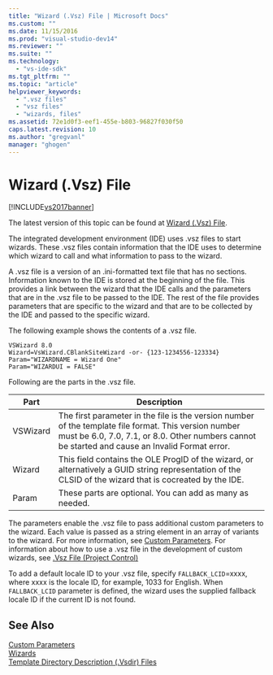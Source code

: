 ```yaml
---
title: "Wizard (.Vsz) File | Microsoft Docs"
ms.custom: ""
ms.date: 11/15/2016
ms.prod: "visual-studio-dev14"
ms.reviewer: ""
ms.suite: ""
ms.technology: 
  - "vs-ide-sdk"
ms.tgt_pltfrm: ""
ms.topic: "article"
helpviewer_keywords: 
  - ".vsz files"
  - "vsz files"
  - "wizards, files"
ms.assetid: 72e1d0f3-eef1-455e-b803-96827f030f50
caps.latest.revision: 10
ms.author: "gregvanl"
manager: "ghogen"
---
```

# Wizard (.Vsz) File
[!INCLUDE[vs2017banner](../../includes/vs2017banner.md)]

The latest version of this topic can be found at [Wizard (.Vsz) File](https://docs.microsoft.com/visualstudio/extensibility/internals/wizard-dot-vsz-file).  
  
The integrated development environment (IDE) uses .vsz files to start wizards. These .vsz files contain information that the IDE uses to determine which wizard to call and what information to pass to the wizard.  
  
 A .vsz file is a version of an .ini-formatted text file that has no sections. Information known to the IDE is stored at the beginning of the file. This provides a link between the wizard that the IDE calls and the parameters that are in the .vsz file to be passed to the IDE. The rest of the file provides parameters that are specific to the wizard and that are to be collected by the IDE and passed to the specific wizard.  
  
 The following example shows the contents of a .vsz file.  
  
```  
VSWizard 8.0  
Wizard=VsWizard.CBlankSiteWizard -or- {123-1234556-123334}  
Param="WIZARDNAME = Wizard One"  
Param="WIZARDUI = FALSE"  
```  
  
 Following are the parts in the .vsz file.  
  
|Part|Description|  
|----------|-----------------|  
|VSWizard|The first parameter in the file is the version number of the template file format. This version number must be 6.0, 7.0, 7.1, or 8.0. Other numbers cannot be started and cause an Invalid Format error.|  
|Wizard|This field contains the OLE ProgID of the wizard, or alternatively a GUID string representation of the CLSID of the wizard that is cocreated by the IDE.|  
|Param|These parts are optional. You can add as many as needed.|  
  
 The parameters enable the .vsz file to pass additional custom parameters to the wizard. Each value is passed as a string element in an array of variants to the wizard. For more information, see [Custom Parameters](../../extensibility/internals/custom-parameters.md). For information about how to use a .vsz file in the development of custom wizards, see [.Vsz File (Project Control)](http://msdn.microsoft.com/library/b8678fee-6795-46d1-9338-48b22d5e9207)  
  
 To add a default locale ID to your .vsz file, specify `FALLBACK_LCID`=xxxx, where xxxx is the locale ID, for example, 1033 for English. When `FALLBACK_LCID` parameter is defined, the wizard uses the supplied fallback locale ID if the current ID is not found.  
  
## See Also  
 [Custom Parameters](../../extensibility/internals/custom-parameters.md)   
 [Wizards](../../extensibility/internals/wizards.md)   
 [Template Directory Description (.Vsdir) Files](../../extensibility/internals/template-directory-description-dot-vsdir-files.md)

